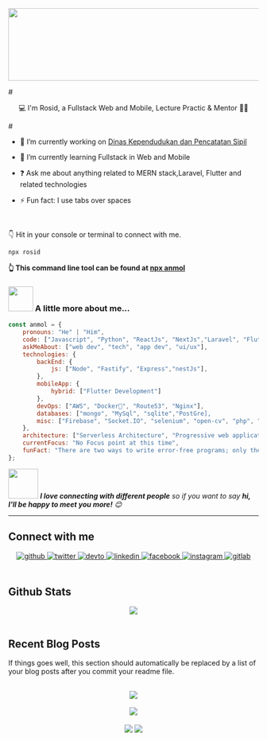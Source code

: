 <div align="center">
<img src="https://images2.imgbox.com/be/0b/ag1FkRRv_o.png" align="center" height="146" width="886" />
</div>  
  

#<div align="center">💻 I'm Rosid, a Fullstack Web and Mobile, Lecture Practic & Mentor 👨‍💻       
</div>#  
  

- 🔭 I’m currently working on [Dinas Kependudukan dan Pencatatan Sipil](https://disdukcapil.tegalkota.go.id)  
  

- 🌱 I’m currently learning Fullstack in Web and Mobile  
  

- ❓ Ask me about anything related to MERN stack,Laravel, Flutter and related technologies  
  

- ⚡ Fun fact: I use tabs over spaces  
  

<br/>  

👇 Hit in your console or terminal to connect with me.

```bash
npx rosid
```
**👆 This command line tool can be found at [npx anmol](https://github.com/rosid-mustofa/npx_card)**

### <img src="https://media.giphy.com/media/VgCDAzcKvsR6OM0uWg/giphy.gif" width="50"> A little more about me...  

```javascript
const anmol = {
    pronouns: "He" | "Him",
    code: ["Javascript", "Python", "ReactJs", "NextJs","Laravel", "Flutter"],
    askMeAbout: ["web dev", "tech", "app dev", "ui/ux"],
    technologies: {
        backEnd: {
            js: ["Node", "Fastify", "Express","nestJs"],
        },
        mobileApp: {
            hybrid: ["Flutter Development"]
        },
        devOps: ["AWS", "Docker🐳", "Route53", "Nginx"],
        databases: ["mongo", "MySql", "sqlite","PostGre],
        misc: ["Firebase", "Socket.IO", "selenium", "open-cv", "php", "SuiteApp"]
    },
    architecture: ["Serverless Architecture", "Progressive web applications", "Single page applications"],
    currentFocus: "No Focus point at this time",
    funFact: "There are two ways to write error-free programs; only the third one works"
};
```

<img src="https://media.giphy.com/media/LnQjpWaON8nhr21vNW/giphy.gif" width="60"> <em><b>I love connecting with different people</b> so if you want to say <b>hi, I'll be happy to meet you more!</b> 😊</em>

---

## Connect with me  
<div align="center">
<a href="https://github.com/rosid-codelab" target="_blank">
<img src=https://img.shields.io/badge/github-%2324292e.svg?&style=for-the-badge&logo=github&logoColor=white alt=github style="margin-bottom: 5px;" />
</a>
<a href="https://twitter.com/rosid-codelab" target="_blank">
<img src=https://img.shields.io/badge/twitter-%2300acee.svg?&style=for-the-badge&logo=twitter&logoColor=white alt=twitter style="margin-bottom: 5px;" />
</a>
<a href="https://dev.to/rosid-codelab" target="_blank">
<img src=https://img.shields.io/badge/dev.to-%2308090A.svg?&style=for-the-badge&logo=dev.to&logoColor=white alt=devto style="margin-bottom: 5px;" />
</a>
<a href="https://linkedin.com/in/rosid-codelab" target="_blank">
<img src=https://img.shields.io/badge/linkedin-%231E77B5.svg?&style=for-the-badge&logo=linkedin&logoColor=white alt=linkedin style="margin-bottom: 5px;" />
</a>
<a href="https://www.facebook.com/rosid-codelab" target="_blank">
<img src=https://img.shields.io/badge/facebook-%232E87FB.svg?&style=for-the-badge&logo=facebook&logoColor=white alt=facebook style="margin-bottom: 5px;" />
</a>
<a href="https://instagram.com/rosid-codelab" target="_blank">
<img src=https://img.shields.io/badge/instagram-%23000000.svg?&style=for-the-badge&logo=instagram&logoColor=white alt=instagram style="margin-bottom: 5px;" />
</a>
<a href="https://gitlab.com/rosid-codelab" target="_blank">
<img src=https://img.shields.io/badge/gitlab-330F63.svg?&style=for-the-badge&logo=gitlab&logoColor=white alt=gitlab style="margin-bottom: 5px;" />
</a>  
</div>  
  

<br/>  


## Github Stats  
<div align="center"><img src="https://github-readme-stats.vercel.app/api?username=rosid-mustofa&show_icons=true&count_private=true&hide_border=true" align="center" /></div>  

<br/>  


## Recent Blog Posts  
<!-- BLOG-POST-LIST:START -->  
If things goes well, this section should automatically be replaced by a list of your blog posts after you commit your readme file. 
<!-- BLOG-POST-LIST:END -->  

<br/>  

<div align="center"><img src="https://rishavanand.github.io/static/images/spotify-readme-example.svg" /></div>  

<br/>  

<div align="center">
<img src="https://komarev.com/ghpvc/?username=rosid-codelab&&style=flat-square" align="center" />
</div>  
  

<br/>  

<div align="center">
            <a href="https://paypal.me/rosidmustofa" target="_blank" style="display: inline-block;">
                <img
                    src="https://img.shields.io/badge/Donate-PayPal-blue.svg?style=flat-square&logo=paypal" 
                    align="center"
                />
            </a>
            <a href="https://www.buymeacoffee.com/rosid-codelab" target="_blank" style="display: inline-block;">
                <img
                    src="https://img.shields.io/badge/Donate-Buy%20Me%20A%20Coffee-orange.svg?style=flat-square&logo=buymeacoffee" 
                    align="center"
                />
            </a></div>
<br />


